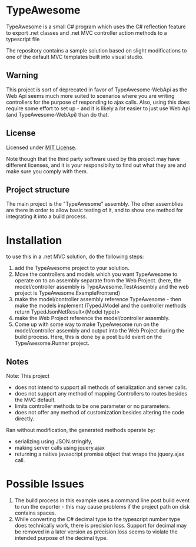 TypeAwesome
===========

TypeAwesome is a small C# program which uses the C# reflection feature to export .net classes and .net MVC controller action methods to a typescript file

The repository contains a sample solution based on slight modifications to one of the default MVC templates built into visual studio.

## Warning

This project is sort of deprecated in favor of TypeAwesome-WebApi as the Web Api seems much more suited to scenarios where you are writing controllers for the purpose of responding to ajax calls. 
Also, using this does require some effort to set up - and it is likely a *lot* easier to just use Web Api (and TypeAwesome-WebApi) than do that.

## License

Licensed under [MIT License](https://opensource.org/licenses/MIT).

Note though that the third party software used by this project may have different licenses, and it is your responsibilty to find out what they are and make sure you comply with them.

## Project structure

The main project is the "TypeAwesome" assembly. The other assemblies are there in order to allow basic testing of it, and to show one method for integrating it into a build process.

# Installation

to use this in a .net MVC solution, do the following steps:

1. add the TypeAwesome project to your solution.
2. Move the controllers and models which you want TypeAwesome to operate on to an assembly separate from the Web Project. (here, the model/controller assembly is TypeAwesome.TestAssembly and the web project is TypeAwesome.ExampleFrontend)
3. make the model/controller assembly reference TypeAwesome - then make the models implement ITypedJModel and the controller methods return TypedJsonNetResult<{Model type}>
4. make the Web Project reference the model/controller assembly.
5. Come up with some way to make TypeAwesome run on the model/controller assembly and output into the Web Project during the build process. Here, this is done by a post build event on the TypeAwesome.Runner project.

## Notes

Note: This project 
* does not intend to support all methods of serialization and server calls. 
* does not support any method of mapping Controllers to routes besides the MVC default. 
* limits controller methods to be one parameter or no parameters.
* does not offer any method of customization besides altering the code directly.

Ran without modification, the generated methods operate by: 
* serializing using JSON.stringify,
* making server calls using jquery.ajax
* returning a native javascript promise object that wraps the jquery.ajax call.

# Possible Issues

1. The build process in this example uses a command line post build event to run the exporter - this may cause problems if the project path on disk contains spaces. 
2. While converting the C# decimal type to the typescript number type does technically work, there is precision loss. Support for decimal may be removed in a later version
as precision loss seems to violate the intended purpose of the decimal type.

